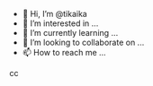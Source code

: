 - 👋 Hi, I’m @tikaika
- 👀 I’m interested in ...
- 🌱 I’m currently learning ...
- 💞️ I’m looking to collaborate on ...
- 📫 How to reach me ...

<!---
tikaika/tikaika is a ✨ special ✨ repository because its `README.md` (this file) appears on your GitHub profile.
You can click the Preview link to take a look at your changes.
--->
cc
